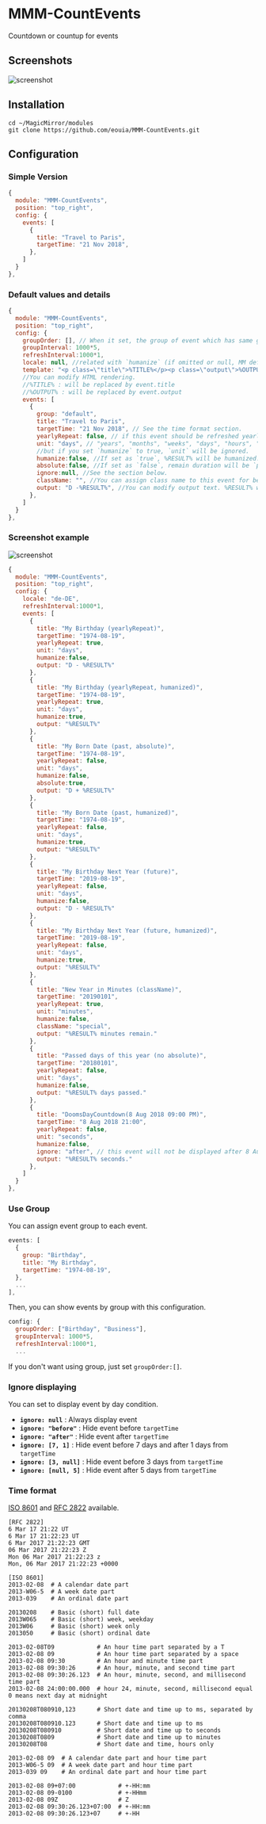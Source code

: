 # MMM-CountEvents
Countdown or countup for events

## Screenshots
![screenshot](https://github.com/eouia/MMM-CountEvents/blob/master/screenshot.png?raw=true)


## Installation
```shell
cd ~/MagicMirror/modules
git clone https://github.com/eouia/MMM-CountEvents.git
```

## Configuration
### Simple Version
```javascript
{
  module: "MMM-CountEvents",
  position: "top_right",
  config: {
    events: [
      {
        title: "Travel to Paris",
        targetTime: "21 Nov 2018",
      },
    ]
  }
},
```
### Default values and details
```javascript
{
  module: "MMM-CountEvents",
  position: "top_right",
  config: {
    groupOrder: [], // When it set, the group of event which has same group name will be displayed and be rotated to others by groupInterval
    groupInterval: 1000*5,
    refreshInterval:1000*1,
    locale: null, //related with `humanize` (if omitted or null, MM default locale will be used.)
    template: "<p class=\"title\">%TITLE%</p><p class=\"output\">%OUTPUT%</p>",
    //You can modify HTML rendering.
    //%TITLE% : will be replaced by event.title
    //%OUTPUT% : will be replaced by event.output
    events: [
      {
        group: "default",
        title: "Travel to Paris",
        targetTime: "21 Nov 2018", // See the time format section.
      	yearlyRepeat: false, // if this event should be refreshed yearly, set this to `true`. targetTime will be replaced the closest next date of this year or the next year.
      	unit: "days", // "years", "months", "weeks", "days", "hours", "minutes", "seconds"...
        //but if you set `humanize` to true, `unit` will be ignored.
      	humanize:false, //If set as `true`, %RESULT% will be humanized. (e.g "a year ago")
        absolute:false, //If set as `false`, remain duration will be `plus number`, past duration will be `minus number`. If set as `true`, all duration will be `plus number`
        ignore:null, //See the section below.
        className: "", //You can assign class name to this event for beautifying with CSS.
      	output: "D -%RESULT%", //You can modify output text. %RESULT% will be result of countdown/up calculation with above options.
      },
    ]
  }
},
```

### Screenshot example
![screenshot](https://github.com/eouia/MMM-CountEvents/blob/master/screenshot.png?raw=true)
```javascript
{
  module: "MMM-CountEvents",
  position: "top_right",
  config: {
    locale: "de-DE",
    refreshInterval:1000*1,
    events: [
      {
        title: "My Birthday (yearlyRepeat)",
        targetTime: "1974-08-19",
        yearlyRepeat: true,
        unit: "days",
        humanize:false,
        output: "D - %RESULT%"
      },
      {
        title: "My Birthday (yearlyRepeat, humanized)",
        targetTime: "1974-08-19",
        yearlyRepeat: true,
        unit: "days",
        humanize:true,
        output: "%RESULT%"
      },
      {
        title: "My Born Date (past, absolute)",
        targetTime: "1974-08-19",
        yearlyRepeat: false,
        unit: "days",
        humanize:false,
        absolute:true,
        output: "D + %RESULT%"
      },
      {
        title: "My Born Date (past, humanized)",
        targetTime: "1974-08-19",
        yearlyRepeat: false,
        unit: "days",
        humanize:true,
        output: "%RESULT%"
      },
      {
        title: "My Birthday Next Year (future)",
        targetTime: "2019-08-19",
        yearlyRepeat: false,
        unit: "days",
        humanize:false,
        output: "D - %RESULT%"
      },
      {
        title: "My Birthday Next Year (future, humanized)",
        targetTime: "2019-08-19",
        yearlyRepeat: false,
        unit: "days",
        humanize:true,
        output: "%RESULT%"
      },
      {
        title: "New Year in Minutes (className)",
        targetTime: "20190101",
        yearlyRepeat: true,
        unit: "minutes",
        humanize:false,
        className: "special",
        output: "%RESULT% minutes remain."
      },
      {
        title: "Passed days of this year (no absolute)",
        targetTime: "20180101",
        yearlyRepeat: false,
        unit: "days",
        humanize:false,
        output: "%RESULT% days passed."
      },
      {
        title: "DoomsDayCountdown(8 Aug 2018 09:00 PM)",
        targetTime: "8 Aug 2018 21:00",
        yearlyRepeat: false,
        unit: "seconds",
        humanize:false,
        ignore: "after", // this event will not be displayed after 8 Aug 2018 09:00 PM
        output: "%RESULT% seconds."
      },
    ]
  }
},
```

### Use Group
You can assign event group to each event.
```js
events: [
  {
    group: "Birthday",
    title: "My Birthday",
    targetTime: "1974-08-19",
  },
  ...
],
```
Then, you can show events by group with this configuration.

```js
config: {
  groupOrder: ["Birthday", "Business"],
  groupInterval: 1000*5,
  refreshInterval:1000*1,
  ...
```

If you don't want using group, just set `groupOrder:[]`.

### Ignore displaying
You can set to display event by day condition.
- **`ignore: null`** : Always display event
- **`ignore: "before"`** : Hide event before `targetTime`
- **`ignore: "after"`** : Hide event after `targetTime`
- **`ignore: [7, 1]`** : Hide event before 7 days and after 1 days from `targetTime`
- **`ignore: [3, null]`** : Hide event before 3 days from `targetTime`
- **`ignore: [null, 5]`** : Hide event after 5 days from `targetTime` 


### Time format
[ISO 8601](https://en.wikipedia.org/wiki/ISO_8601) and [RFC 2822](https://tools.ietf.org/html/rfc2822#section-3.3) available.

```
[RFC 2822]
6 Mar 17 21:22 UT
6 Mar 17 21:22:23 UT
6 Mar 2017 21:22:23 GMT
06 Mar 2017 21:22:23 Z
Mon 06 Mar 2017 21:22:23 z
Mon, 06 Mar 2017 21:22:23 +0000

[ISO 8601]
2013-02-08  # A calendar date part
2013-W06-5  # A week date part
2013-039    # An ordinal date part

20130208    # Basic (short) full date
2013W065    # Basic (short) week, weekday
2013W06     # Basic (short) week only
2013050     # Basic (short) ordinal date

2013-02-08T09            # An hour time part separated by a T
2013-02-08 09            # An hour time part separated by a space
2013-02-08 09:30         # An hour and minute time part
2013-02-08 09:30:26      # An hour, minute, and second time part
2013-02-08 09:30:26.123  # An hour, minute, second, and millisecond time part
2013-02-08 24:00:00.000  # hour 24, minute, second, millisecond equal 0 means next day at midnight

20130208T080910,123      # Short date and time up to ms, separated by comma
20130208T080910.123      # Short date and time up to ms
20130208T080910          # Short date and time up to seconds
20130208T0809            # Short date and time up to minutes
20130208T08              # Short date and time, hours only

2013-02-08 09  # A calendar date part and hour time part
2013-W06-5 09  # A week date part and hour time part
2013-039 09    # An ordinal date part and hour time part

2013-02-08 09+07:00            # +-HH:mm
2013-02-08 09-0100             # +-HHmm
2013-02-08 09Z                 # Z
2013-02-08 09:30:26.123+07:00  # +-HH:mm
2013-02-08 09:30:26.123+07     # +-HH
```
